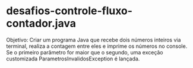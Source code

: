# desafios-controle-fluxo-contador.java

Objetivo: Criar um programa Java que recebe dois números inteiros via terminal, realiza a contagem entre eles e imprime os números no console. Se o primeiro parâmetro for maior que o segundo, uma exceção customizada ParametrosInvalidosException é lançada.
